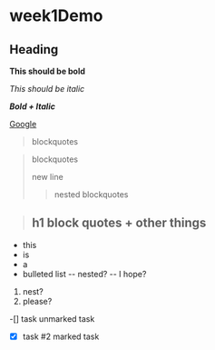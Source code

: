 # week1Demo

## Heading

**This should be bold**

*This should be italic*

***Bold + Italic***

[Google](http://www.google.com)

>blockquotes

>blockquotes
>
>new line
>>nested blockquotes

> ## h1 		block quotes + other things

- this
- is
- a
- bulleted list
-- nested?
-- I hope?
1. nest?
2. please?

-[] task   unmarked task
-[x] task #2  marked task
